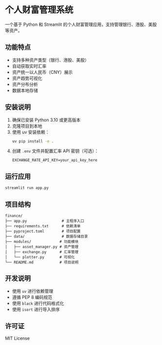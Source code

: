 # 个人财富管理系统

一个基于 Python 和 Streamlit 的个人财富管理应用，支持管理银行、港股、美股等资产。

## 功能特点

- 支持多种资产类型（银行、港股、美股）
- 自动获取实时汇率
- 资产统一以人民币（CNY）展示
- 资产趋势可视化
- 资产分布分析
- 数据本地存储

## 安装说明

1. 确保已安装 Python 3.10 或更高版本
2. 克隆项目到本地
3. 使用 uv 安装依赖：
   ```bash
   uv pip install -e .
   ```
4. 创建 `.env` 文件并配置汇率 API 密钥（可选）：
   ```
   EXCHANGE_RATE_API_KEY=your_api_key_here
   ```

## 运行应用

```bash
streamlit run app.py
```

## 项目结构

```
finance/
├── app.py                # 主程序入口
├── requirements.txt      # 依赖清单
├── pyproject.toml        # 项目配置
├── data/                 # 数据存储目录
├── modules/             # 功能模块
│   ├── asset_manager.py # 资产管理
│   ├── exchange.py      # 汇率管理
│   └── plotter.py       # 可视化
└── README.md            # 项目说明
```

## 开发说明

- 使用 `uv` 进行依赖管理
- 遵循 PEP 8 编码规范
- 使用 `black` 进行代码格式化
- 使用 `isort` 进行导入排序

## 许可证

MIT License
